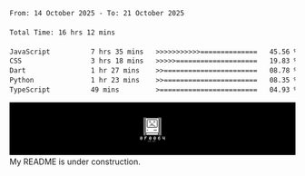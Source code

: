 <!--START_SECTION:waka-->

```txt
From: 14 October 2025 - To: 21 October 2025

Total Time: 16 hrs 12 mins

JavaScript          7 hrs 35 mins   >>>>>>>>>>>==============   45.56 %
CSS                 3 hrs 18 mins   >>>>>====================   19.83 %
Dart                1 hr 27 mins    >>=======================   08.78 %
Python              1 hr 23 mins    >>=======================   08.35 %
TypeScript          49 mins         >========================   04.93 %
```

<!--END_SECTION:waka-->

<img src="https://raw.githubusercontent.com/n3xta/image-hosting/main/img/202411032331174.png"/>
My README is under construction. 
